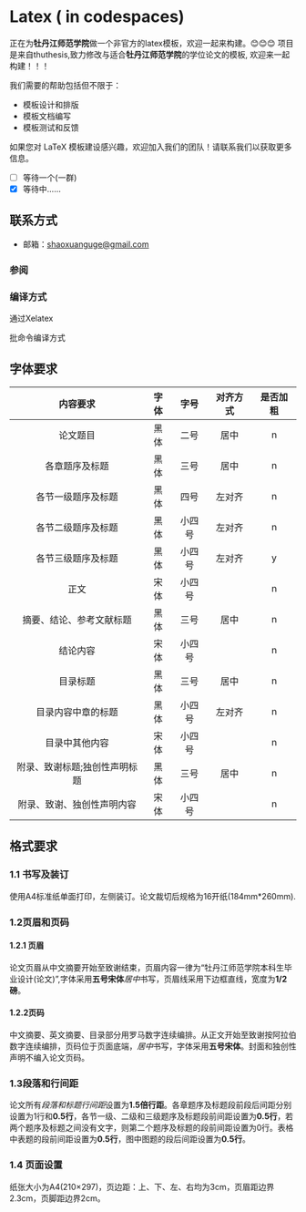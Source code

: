 # **Latex** ( in codespaces)

正在为**牡丹江师范学院**做一个非官方的latex模板，欢迎一起来构建。😊😊😊
项目是来自thuthesis,致力修改与适合**牡丹江师范学院**的学位论文的模板,
欢迎来一起构建！！！

[ref]: https://syx-413.github.io/latex_-45bab8.html

我们需要的帮助包括但不限于：

- 模板设计和排版
- 模板文档编写
- 模板测试和反馈

如果您对 LaTeX 模板建设感兴趣，欢迎加入我们的团队！请联系我们以获取更多信息。


- [ ] 等待一个(一群)
- [x] 等待中......
## 联系方式

- 邮箱：shaoxuanguge@gmail.com


### **参阅**

### **编译方式**
通过Xelatex

批命令编译方式

## **字体要求**
 |           内容要求            | 字体  |  字号  | 对齐方式 | 是否加粗 |
 | :---------------------------: | :---: | :----: | :------: | :------: |
 |           论文题目            | 黑体  |  二号  |   居中   |    n     |
 |        各章题序及标题         | 黑体  |  三号  |   居中   |    n     |
 |      各节一级题序及标题       | 黑体  |  四号  |  左对齐  |    n     |
 |      各节二级题序及标题       | 黑体  | 小四号 |  左对齐  |    n     |
 |      各节三级题序及标题       | 黑体  | 小四号 |  左对齐  |    y     |
 |             正文              | 宋体  | 小四号 |          |    n     |
 |   摘要、结论、参考文献标题    | 黑体  |  三号  |   居中   |    n     |
 |           结论内容            | 宋体  | 小四号 |          |    n     |
 |           目录标题            | 黑体  |  三号  |   居中   |    n     |
 |      目录内容中章的标题       | 黑体  | 小四号 |  左对齐  |    n     |
 |        目录中其他内容         | 宋体  | 小四号 |          |    n     |
 | 附录、致谢标题;独创性声明标题 | 黑体  |  三号  |   居中   |    n     |
 |  附录、致谢、独创性声明内容   | 宋体  | 小四号 |          |    n     |

## **格式要求**
### **1.1 书写及装订**
使用A4标准纸单面打印，左侧装订。论文裁切后规格为16开纸(184mm*260mm).
### **1.2页眉和页码**
#### **1.2.1 页眉**
论文页眉从中文摘要开始至致谢结束，页眉内容一律为“牡丹江师范学院本科生毕业设计(论文)”,字体采用**五号宋体***居中*书写，页眉线采用下边框直线，宽度为**1/2磅**。
#### **1.2.2页码**
中文摘要、英文摘要、目录部分用罗马数字连续编排。从正文开始至致谢按阿拉伯数字连续编排，页码位于页面底端，*居中*书写，字体采用**五号宋体**。封面和独创性声明不编入论文页码。
### **1.3段落和行间距**
论文所有*段落和标题行间距*设置为**1.5倍行距**。各章题序及标题段前段后间距分别设置为1行和**0.5行**，各节一级、二级和三级题序及标题段前间距设置为**0.5行**，若两个题序及标题之间没有文字，则第二个题序及标题的段前间距设置为0行。表格中表题的段前间距设置为**0.5行**，图中图题的段后间距设置为**0.5行**。
### **1.4 页面设置**
纸张大小为A4(210×297)，页边距：上、下、左、右均为3cm，页眉距边界2.3cm，页脚距边界2cm。